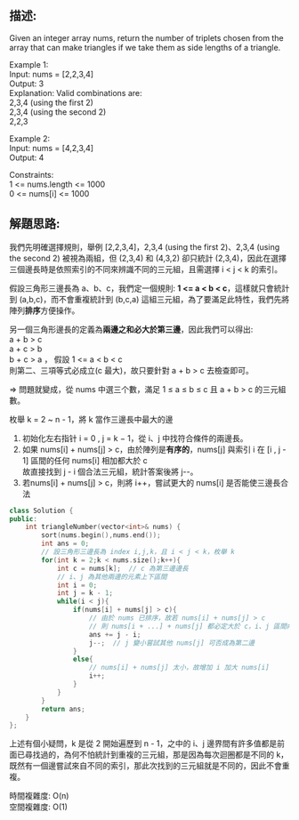 ## 描述:
Given an integer array nums, return the number of triplets chosen from the array that can make triangles if we take them as side lengths of a triangle.  

Example 1:  
Input: nums = [2,2,3,4]  
Output: 3  
Explanation: Valid combinations are:   
2,3,4 (using the first 2)  
2,3,4 (using the second 2)  
2,2,3  

Example 2:  
Input: nums = [4,2,3,4]  
Output: 4
 
Constraints:  
1 <= nums.length <= 1000  
0 <= nums[i] <= 1000  

## 解題思路:
我們先明確選擇規則，舉例 [2,2,3,4]，2,3,4 (using the first 2)、2,3,4 (using the second 2) 被視為兩組，但 (2,3,4) 和 (4,3,2) 卻只統計 (2,3,4)，因此在選擇三個邊長時是依照索引的不同來辨識不同的三元組，且需選擇 i < j < k 的索引。  

假設三角形三邊長為 a、b、c，我們定一個規則: **1 <= a < b < c**，這樣就只會統計到 (a,b,c)，而不會重複統計到 (b,c,a) 這組三元組，為了要滿足此特性，我們先將陣列**排序**方便操作。  

另一個三角形邊長的定義為**兩邊之和必大於第三邊**，因此我們可以得出:  
a + b > c  
a + c > b  
b + c > a  ， 假設  1 <= a < b < c  
則第二、三項等式必成立(c 最大)，故只要針對 a + b > c 去檢查即可。  

=> 問題就變成，從 nums 中選三个數，滿足 1 ≤ a ≤ b ≤ c 且 a + b > c 的三元組數。      

枚舉 k = 2 ~ n - 1，將 k 當作三邊長中最大的邊  

1. 初始化左右指针 i = 0 , j = k − 1，從 i、j 中找符合條件的兩邊長。  
2. 如果 nums[i] + nums[j] > c，由於陣列是**有序的**，nums[j] 與索引 i 在 [i , j - 1] 區間的任何 nums[i] 相加都大於 c  
故直接找到 j - i 個合法三元組，統計答案後將 j--。  
3. 若nums[i] + nums[j] > c，則將 i++，嘗試更大的 nums[i] 是否能使三邊長合法
```C++
class Solution {
public:
    int triangleNumber(vector<int>& nums) {
        sort(nums.begin(),nums.end());
        int ans = 0;
        // 設三角形三邊長為 index i,j,k，且 i < j < k，枚舉 k
        for(int k = 2;k < nums.size();k++){
            int c = nums[k];  // c 為第三邊邊長
            // i、j 為其他兩邊的元素上下區間
            int i = 0;
            int j = k - 1;
            while(i < j){
                if(nums[i] + nums[j] > c){
                    // 由於 nums 已排序，故若 nums[i] + nums[j] > c
                    // 則 nums[i + ...] + nums[j] 都必定大於 c，i、j 區間內的數都可以作為邊長組合
                    ans += j - i;
                    j--;  // j 變小嘗試其他 nums[j] 可否成為第二邊
                }
                else{
                    // nums[i] + nums[j] 太小，故增加 i 加大 nums[i]
                    i++;
                }
            }
        }
        return ans;
    }
};
```
上述有個小疑問，k 是從 2 開始遍歷到 n - 1，之中的 i、j 邊界間有許多值都是前面已尋找過的，為何不怕統計到重複的三元組，那是因為每次迴圈都是不同的 k，既然有一個邊嘗試來自不同的索引，那此次找到的三元組就是不同的，因此不會重複。  

時間複雜度: O(n)  
空間複雜度: O(1)

